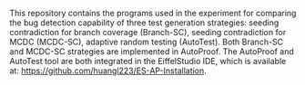 This repository contains the programs used in the experiment for comparing the bug detection capability of three test generation strategies: seeding contradiction for branch coverage (Branch-SC), seeding contradiction for MCDC (MCDC-SC), adaptive random testing (AutoTest).
Both Branch-SC and MCDC-SC strategies are implemented in AutoProof. The AutoProof and AutoTest tool are both integrated in the EiffelStudio IDE, which is available at: https://github.com/huangl223/ES-AP-Installation.

 

